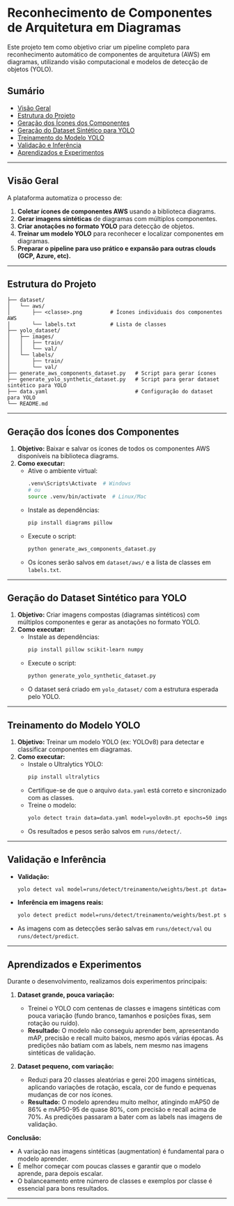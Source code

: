 # Reconhecimento de Componentes de Arquitetura em Diagramas

Este projeto tem como objetivo criar um pipeline completo para reconhecimento automático de componentes de arquitetura (AWS) em diagramas, utilizando visão computacional e modelos de detecção de objetos (YOLO).

## Sumário
- [Visão Geral](#visão-geral)
- [Estrutura do Projeto](#estrutura-do-projeto)
- [Geração dos Ícones dos Componentes](#geração-dos-ícones-dos-componentes)
- [Geração do Dataset Sintético para YOLO](#geração-do-dataset-sintético-para-yolo)
- [Treinamento do Modelo YOLO](#treinamento-do-modelo-yolo)
- [Validação e Inferência](#validação-e-inferência)
- [Aprendizados e Experimentos](#aprendizados-e-experimentos)

---

## Visão Geral

A plataforma automatiza o processo de:
1. **Coletar ícones de componentes AWS** usando a biblioteca diagrams.
2. **Gerar imagens sintéticas** de diagramas com múltiplos componentes.
3. **Criar anotações no formato YOLO** para detecção de objetos.
4. **Treinar um modelo YOLO** para reconhecer e localizar componentes em diagramas.
5. **Preparar o pipeline para uso prático e expansão para outras clouds (GCP, Azure, etc).**

---

## Estrutura do Projeto

```
├── dataset/
│   └── aws/
│       ├── <classe>.png         # Ícones individuais dos componentes AWS
│       └── labels.txt           # Lista de classes
├── yolo_dataset/
│   ├── images/
│   │   ├── train/
│   │   └── val/
│   └── labels/
│       ├── train/
│       └── val/
├── generate_aws_components_dataset.py   # Script para gerar ícones
├── generate_yolo_synthetic_dataset.py   # Script para gerar dataset sintético para YOLO
├── data.yaml                            # Configuração do dataset para YOLO
└── README.md
```

---

## Geração dos Ícones dos Componentes

1. **Objetivo:** Baixar e salvar os ícones de todos os componentes AWS disponíveis na biblioteca diagrams.
2. **Como executar:**
   - Ative o ambiente virtual:
     ```bash
     .venv\Scripts\Activate  # Windows
     # ou
     source .venv/bin/activate  # Linux/Mac
     ```
   - Instale as dependências:
     ```bash
     pip install diagrams pillow
     ```
   - Execute o script:
     ```bash
     python generate_aws_components_dataset.py
     ```
   - Os ícones serão salvos em `dataset/aws/` e a lista de classes em `labels.txt`.

---

## Geração do Dataset Sintético para YOLO

1. **Objetivo:** Criar imagens compostas (diagramas sintéticos) com múltiplos componentes e gerar as anotações no formato YOLO.
2. **Como executar:**
   - Instale as dependências:
     ```bash
     pip install pillow scikit-learn numpy
     ```
   - Execute o script:
     ```bash
     python generate_yolo_synthetic_dataset.py
     ```
   - O dataset será criado em `yolo_dataset/` com a estrutura esperada pelo YOLO.

---

## Treinamento do Modelo YOLO

1. **Objetivo:** Treinar um modelo YOLO (ex: YOLOv8) para detectar e classificar componentes em diagramas.
2. **Como executar:**
   - Instale o Ultralytics YOLO:
     ```bash
     pip install ultralytics
     ```
   - Certifique-se de que o arquivo `data.yaml` está correto e sincronizado com as classes.
   - Treine o modelo:
     ```bash
     yolo detect train data=data.yaml model=yolov8n.pt epochs=50 imgsz=640
     ```
   - Os resultados e pesos serão salvos em `runs/detect/`.

---

## Validação e Inferência

- **Validação:**
  ```bash
  yolo detect val model=runs/detect/treinamento/weights/best.pt data=data.yaml
  ```
- **Inferência em imagens reais:**
  ```bash
  yolo detect predict model=runs/detect/treinamento/weights/best.pt source=CAMINHO/DA/IMAGEM_OU_PASTA
  ```
- As imagens com as detecções serão salvas em `runs/detect/val` ou `runs/detect/predict`.

---

## Aprendizados e Experimentos

Durante o desenvolvimento, realizamos dois experimentos principais:

1. **Dataset grande, pouca variação:**
   - Treinei o YOLO com centenas de classes e imagens sintéticas com pouca variação (fundo branco, tamanhos e posições fixas, sem rotação ou ruído).
   - **Resultado:** O modelo não conseguiu aprender bem, apresentando mAP, precisão e recall muito baixos, mesmo após várias épocas. As predições não batiam com as labels, nem mesmo nas imagens sintéticas de validação.

2. **Dataset pequeno, com variação:**
   - Reduzi para 20 classes aleatórias e gerei 200 imagens sintéticas, aplicando variações de rotação, escala, cor de fundo e pequenas mudanças de cor nos ícones.
   - **Resultado:** O modelo aprendeu muito melhor, atingindo mAP50 de 86% e mAP50-95 de quase 80%, com precisão e recall acima de 70%. As predições passaram a bater com as labels nas imagens de validação.

**Conclusão:**
- A variação nas imagens sintéticas (augmentation) é fundamental para o modelo aprender.
- É melhor começar com poucas classes e garantir que o modelo aprende, para depois escalar.
- O balanceamento entre número de classes e exemplos por classe é essencial para bons resultados.

---
